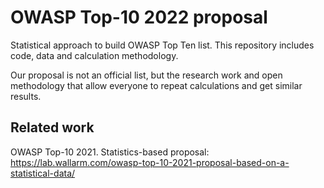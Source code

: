 # OWASP Top-10 2022 proposal

Statistical approach to build OWASP Top Ten list. 
This repository includes code, data and calculation methodology. 

Our proposal is not an official list, but the research work and open methodology that allow everyone to repeat calculations and get similar results. 

## Related work

OWASP Top-10 2021. Statistics-based proposal:
https://lab.wallarm.com/owasp-top-10-2021-proposal-based-on-a-statistical-data/
